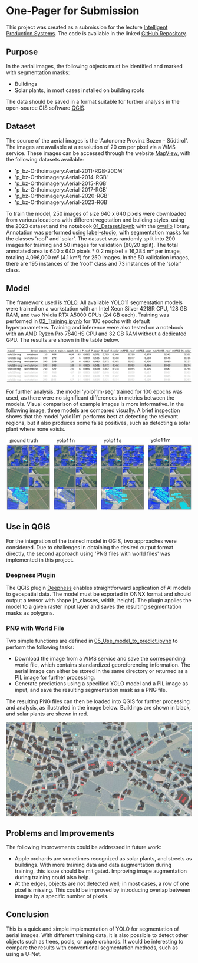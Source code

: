 # One-Pager for Submission

This project was created as a submission for the lecture [Intelligent Production Systems](https://mciwing.github.io/). The code is available in the linked [GitHub Repository](https://github.com/ThoAus/yolo_aerial_image_segmentation.git).

## Purpose

In the aerial images, the following objects must be identified and marked with segmentation masks:
- Buildings
- Solar plants, in most cases installed on building roofs

The data should be saved in a format suitable for further analysis in the open-source GIS software [QGIS](https://qgis.org/download/).

## Dataset

The source of the aerial images is the 'Autonome Provinz Bozen - Südtirol'. The images are available at a resolution of 20 cm per pixel via a WMS service. These images can be accessed through the website [MapView](https://mapview.civis.bz.it/), with the following datasets available:

- 'p_bz-Orthoimagery:Aerial-2011-RGB-20CM'
- 'p_bz-Orthoimagery:Aerial-2014-RGB'
- 'p_bz-Orthoimagery:Aerial-2015-RGB'
- 'p_bz-Orthoimagery:Aerial-2017-RGB'
- 'p_bz-Orthoimagery:Aerial-2020-RGB'
- 'p_bz-Orthoimagery:Aerial-2023-RGB'

To train the model, 250 images of size 640 x 640 pixels were downloaded from various locations with different vegetation and building styles, using the 2023 dataset and the notebook [01_Dataset.ipynb](/01_Dataset.ipynb) with the [owslib](https://owslib.readthedocs.io/en/latest/usage.html#wms) library. Annotation was performed using [label-studio](https://labelstud.io/), with segmentation masks for the classes 'roof' and 'solar'. The dataset was randomly split into 200 images for training and 50 images for validation (80/20 split). The total annotated area is 640 x 640 pixels * 0.2 m/pixel = 16,384 m² per image, totaling 4,096,000 m² (4.1 km²) for 250 images. In the 50 validation images, there are 195 instances of the 'roof' class and 73 instances of the 'solar' class.

## Model

The framework used is [YOLO](https://docs.ultralytics.com/). All available YOLO11 segmentation models were trained on a workstation with an Intel Xeon Silver 4218R CPU, 128 GB RAM, and two Nvidia RTX A5000 GPUs (24 GB each). Training was performed in [02_Training.ipynb](/02_Training.ipynb) for 100 epochs with default hyperparameters. Training and inference were also tested on a notebook with an AMD Ryzen Pro 7840HS CPU and 32 GB RAM without a dedicated GPU. The results are shown in the table below.

![](./report_images/training_results_table.jpg)

For further analysis, the model 'yolo11m-seg' trained for 100 epochs was used, as there were no significant differences in metrics between the models. Visual comparison of example images is more informative. In the following image, three models are compared visually. A brief inspection shows that the model 'yolo11m' performs best at detecting the relevant regions, but it also produces some false positives, such as detecting a solar plant where none exists.

![](./report_images/compare_predictions_models.jpg)

## Use in QGIS

For the integration of the trained model in QGIS, two approaches were considered. Due to challenges in obtaining the desired output format directly, the second approach using 'PNG files with world files' was implemented in this project.

### Deepness Plugin

The QGIS plugin [Deepness](https://qgis-plugin-deepness.readthedocs.io/en/latest/) enables straightforward application of AI models to geospatial data. The model must be exported in ONNX format and should output a tensor with shape [n_classes, width, height]. The plugin applies the model to a given raster input layer and saves the resulting segmentation masks as polygons.

### PNG with World File

Two simple functions are defined in [05_Use_model_to_predict.ipynb](/05_Use_model_to_predict.ipynb) to perform the following tasks:

- Download the image from a WMS service and save the corresponding world file, which contains standardized georeferencing information. The aerial image can either be stored in the same directory or returned as a PIL image for further processing.
- Generate predictions using a specified YOLO model and a PIL image as input, and save the resulting segmentation mask as a PNG file.

The resulting PNG files can then be loaded into QGIS for further processing and analysis, as illustrated in the image below. Buildings are shown in black, and solar plants are shown in red.

![](./report_images/qgis_example.jpg)

## Problems and Improvements

The following improvements could be addressed in future work:

- Apple orchards are sometimes recognized as solar plants, and streets as buildings. With more training data and data augmentation during training, this issue should be mitigated. Improving image augmentation during training could also help.
- At the edges, objects are not detected well; in most cases, a row of one pixel is missing. This could be improved by introducing overlap between images by a specific number of pixels.

## Conclusion

This is a quick and simple implementation of YOLO for segmentation of aerial images. With different training data, it is also possible to detect other objects such as trees, pools, or apple orchards. It would be interesting to compare the results with conventional segmentation methods, such as using a U-Net.